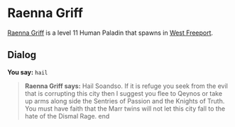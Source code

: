 # Raenna Griff



[Raenna Griff](/npc/9118) is a level 11 Human Paladin that spawns in [West Freeport](/zone/9).



## Dialog

**You say:** `hail`



>**Raenna Griff says:** Hail Soandso. If it is refuge you seek from the evil that is corrupting this city then I suggest you flee to Qeynos or take up arms along side the Sentries of Passion and the Knights of Truth. You must have faith that the Marr twins will not let this city fall to the hate of the Dismal Rage.
end

